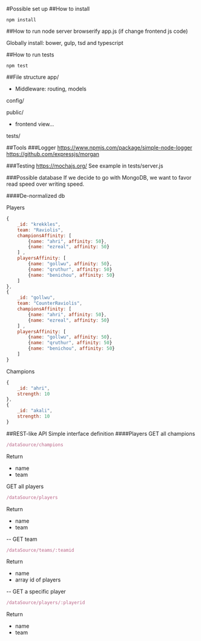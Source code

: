 #Possible set up
##How to install 
~~~
npm install
~~~

##How to run
node server
browserify app.js (if change frontend js code)

Globally install: bower, gulp, tsd and typescript

##How to run tests
~~~~
npm test
~~~~

##File structure
app/
* Middleware: routing, models

config/

public/
* frontend view...

tests/

##Tools
###Logger
https://www.npmjs.com/package/simple-node-logger
https://github.com/expressjs/morgan

###Testing
https://mochajs.org/
See example in tests/server.js

###Possible database
If we decide to go with MongoDB, we want to favor read speed over writing speed.

####De-normalized db

Players
~~~~javascript
{
    _id: "krekkles", 
    team: "Raviolis",
    championsAffinity: [
        {name: "ahri", affinity: 50},
        {name: "ezreal", affinity: 50}
    ] , 
    playersAffinity: [
        {name: "gollwu", affinity: 50},
        {name: "qruthur", affinity: 50}
        {name: "benichou", affinity: 50}
    ]
},
{
    _id: "gollwu", 
    team: "CounterRaviolis",
    championsAffinity: [
        {name: "ahri", affinity: 50},
        {name: "ezreal", affinity: 50}
    ] , 
    playersAffinity: [
        {name: "gollwu", affinity: 50},
        {name: "qruthur", affinity: 50}
        {name: "benichou", affinity: 50}
    ]
}
~~~~

Champions
~~~~javascript
{
    _id: "ahri", 
    strength: 10
},
{
    _id: "akali", 
    strength: 10
}
~~~~


##REST-like API
Simple interface definition
####Players
GET all champions
~~~~javascript
/dataSource/champions
~~~~
Return 
* name
* team

GET all players
~~~~javascript
/dataSource/players
~~~~
Return 
* name
* team

--
GET team
~~~~javascript
/dataSource/teams/:teamid
~~~~
Return 
* name
* array id of players

--
GET a specific player
~~~~javascript
/dataSource/players/:playerid
~~~~
Return 
* name
* team




